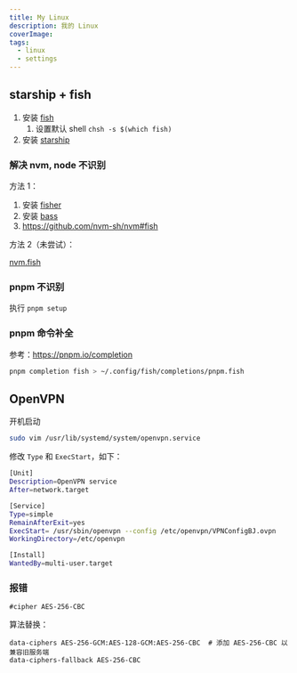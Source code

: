 ```yaml
---
title: My Linux
description: 我的 Linux
coverImage: 
tags:
  - linux
  - settings
---
```


## starship + fish

1. 安装 [fish](https://github.com/fish-shell/fish-shell#packages-for-linux)
	1. 设置默认 shell `chsh -s $(which fish)`
2. 安装 [starship](https://github.com/starship/starship#-installation)

### 解决 nvm, node 不识别

方法 1：

1. 安装 [fisher](https://github.com/jorgebucaran/fisher#installation)
2. 安装 [bass](https://github.com/edc/bass#with-fisher)
3. <https://github.com/nvm-sh/nvm#fish>

方法 2（未尝试）：

[nvm.fish](https://github.com/jorgebucaran/nvm.fish)

### pnpm 不识别

执行 `pnpm setup`

### pnpm 命令补全

参考：<https://pnpm.io/completion>

```sh
pnpm completion fish > ~/.config/fish/completions/pnpm.fish
```

## OpenVPN

开机启动

```sh
sudo vim /usr/lib/systemd/system/openvpn.service
```

修改 `Type` 和 `ExecStart`，如下：

```sh
[Unit]
Description=OpenVPN service
After=network.target

[Service]
Type=simple
RemainAfterExit=yes
ExecStart= /usr/sbin/openvpn --config /etc/openvpn/VPNConfigBJ.ovpn
WorkingDirectory=/etc/openvpn

[Install]
WantedBy=multi-user.target
```

### 报错

```
#cipher AES-256-CBC
```

算法替换：

```
data-ciphers AES-256-GCM:AES-128-GCM:AES-256-CBC  # 添加 AES-256-CBC 以兼容旧服务端
data-ciphers-fallback AES-256-CBC 
```
